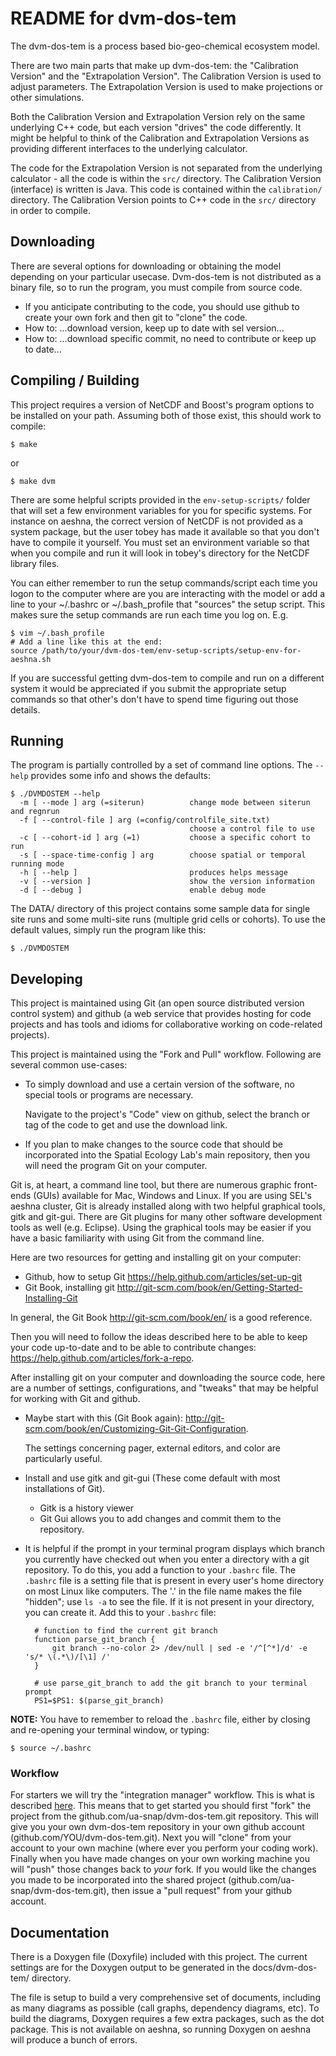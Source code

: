 README for dvm-dos-tem
===========================================
The dvm-dos-tem is a process based bio-geo-chemical ecosystem model.

There are two main parts that make up dvm-dos-tem: the "Calibration Version" and the 
"Extrapolation Version". The Calibration Version is used to adjust parameters. The
Extrapolation Version is used to make projections or other simulations.

Both the Calibration Version and Extrapolation Version rely on the same underlying C++ 
code, but each version "drives" the code differently. It might be helpful to think of 
the Calibration and Extrapolation Versions as providing different interfaces to the 
underlying calculator.

The code for the Extrapolation Version is not separated from the underlying calculator - 
all the code is within the `src/` directory. The Calibration Version (interface) is 
written is Java. This code is contained within the `calibration/` directory. The 
Calibration Version points to C++ code in the `src/` directory in order to compile.

Downloading
-------------
There are several options for downloading or obtaining the model depending on your 
particular usecase. Dvm-dos-tem is not distributed as a binary file, so to run the 
program, you must compile from source code. 

* If you anticipate contributing to the code, you should use github to create
your own fork and then git to "clone" the code.
* How to: ...download version, keep up to date with sel version...
* How to: ...download specific commit, no need to contribute or keep up to date...

Compiling / Building
-----------------------
This project requires a version of NetCDF and Boost's program options to be installed on 
your path. Assuming both of those exist, this should work to compile:

    $ make

or 

    $ make dvm
    
There are some helpful scripts provided in the `env-setup-scripts/` folder that will set 
a few environment variables for you for specific systems. For instance on aeshna, the 
correct version of NetCDF is not provided as a system package, but the user tobey has
made it available so that you don't have to compile it yourself. You must set an
environment variable so that when you compile and run it will look in tobey's directory 
for the NetCDF library files.

You can either remember to run the setup commands/script each time you logon to the 
computer where are you are interacting with the model or add a line to your ~/.bashrc 
or ~/.bash_profile that "sources" the setup script. This makes sure the setup commands
are run each time you log on. 
E.g.

    $ vim ~/.bash_profile
    # Add a line like this at the end:
    source /path/to/your/dvm-dos-tem/env-setup-scripts/setup-env-for-aeshna.sh
    
If you are successful getting dvm-dos-tem to compile and run on a different system
it would be appreciated if you submit the appropriate setup commands so that other's
don't have to spend time figuring out those details.

Running
---------
The program is partially controlled by a set of command line options. The `--help`
provides some info and shows the defaults:

    $ ./DVMDOSTEM --help
      -m [ --mode ] arg (=siterun)          change mode between siterun and regnrun
      -f [ --control-file ] arg (=config/controlfile_site.txt)
                                            choose a control file to use
      -c [ --cohort-id ] arg (=1)           choose a specific cohort to run
      -s [ --space-time-config ] arg        choose spatial or temporal running mode
      -h [ --help ]                         produces helps message
      -v [ --version ]                      show the version information
      -d [ --debug ]                        enable debug mode

The DATA/ directory of this project contains some sample data for single site runs and 
some multi-site runs (multiple grid cells or cohorts). To use the default values, simply
run the program like this:

    $ ./DVMDOSTEM


Developing
-----------
This project is maintained using Git (an open source distributed version control system) 
and github (a web service that provides hosting for code projects and has tools and idioms
for collaborative working on code-related projects).

This project is maintained using the "Fork and Pull" workflow. Following are several 
common use-cases:

* To simply download and use a certain version of the software, no special tools or 
programs are necessary.
    
    Navigate to the project's "Code" view on github, select the branch or tag of the code
    to get and use the download link.

* If you plan to make changes to the source code that should be incorporated into the 
Spatial Ecology Lab's main repository, then you will need the program Git on your
computer. 

Git is, at heart, a command line tool, but there are numerous graphic front-ends (GUIs)
available for Mac, Windows and Linux. If you are using SEL's aeshna cluster, Git is 
already installed along with two helpful graphical tools, gitk and git-gui. There are 
Git plugins for many other software development tools as well (e.g. Eclipse). Using the
graphical tools may be easier if you have a basic familiarity with using Git from the
command line.

Here are two resources for getting and installing git on your computer:

* Github, how to setup Git <https://help.github.com/articles/set-up-git>
* Git Book, installing git <http://git-scm.com/book/en/Getting-Started-Installing-Git>

In general, the Git Book <http://git-scm.com/book/en/> is a good reference.

Then you will need to follow the ideas described here to be able to keep your code
up-to-date and to be able to contribute changes: <https://help.github.com/articles/fork-a-repo>.

After installing git on your computer and downloading the source code, here are a number 
of settings, configurations, and "tweaks" that may be helpful for working with Git and 
github.

* Maybe start with this (Git Book again): <http://git-scm.com/book/en/Customizing-Git-Git-Configuration>.
    
    The settings concerning pager, external editors, and color are particularly useful.

* Install and use gitk and git-gui (These come default with most installations of Git).
    
    * Gitk is a history viewer
    * Git Gui allows you to add changes and commit them to the repository.

* It is helpful if the prompt in your terminal program displays which branch you currently
have checked out when you enter a directory with a git repository. To do this, you add a
function to your `.bashrc` file. The `.bashrc` file is a setting file that is present in
every user's home directory on most Linux like computers. The '.' in the file name makes
the file "hidden"; use `ls -a` to see the file. If it is not present in your directory,
you can create it. Add this to your `.bashrc` file:

        # function to find the current git branch
        function parse_git_branch {
            git branch --no-color 2> /dev/null | sed -e '/^[^*]/d' -e 's/* \(.*\)/[\1] /'
        }
        
        # use parse_git_branch to add the git branch to your terminal prompt
        PS1=$PS1: $(parse_git_branch)

**NOTE:** You have to remember to reload the `.bashrc` file, either by closing and
re-opening your terminal window, or typing:

    $ source ~/.bashrc


### Workflow

For starters we will try the "integration manager" workflow. This is what is described
[here](https://help.github.com/articles/fork-a-repo). This means that to get started you
should first "fork" the project from the github.com/ua-snap/dvm-dos-tem.git repository. 
This will give you your own dvm-dos-tem repository in your own github account 
(github.com/YOU/dvm-dos-tem.git). Next you will "clone" from your account to your own 
machine (where ever you perform your coding work). Finally when you have made changes on 
your own working machine you will "push" those changes back to _your_ fork. If you would 
like the changes you made to be incorporated into the shared project
(github.com/ua-snap/dvm-dos-tem.git), then issue a "pull request" from your github 
account.

Documentation
-------------
There is a Doxygen file (Doxyfile) included with this project. The current settings are
for the Doxygen output to be generated in the docs/dvm-dos-tem/ directory.

The file is setup to build a very comprehensive set of documents, including as many 
diagrams as possible (call graphs, dependency diagrams, etc). To build the diagrams, 
Doxygen requires a few extra packages, such as the dot package. This is not available on 
aeshna, so running Doxygen on aeshna will produce a bunch of errors.
